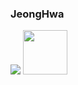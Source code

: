 <div align="">
    
  <!-- <img align="right" src="https://github-readme-stats.vercel.app/api?username=JeongHwa518&show_icons=true&theme=transparent"/> -->

   ### JeongHwa
 
 
  <a href="https://velog.io/@sjoio75/series"><img src="https://img.shields.io/badge/jeonghwa.log-3DDC84?style=badge&logo=Velog&logoColor=white"/></a>
  <a href="https://www.notion.so/Home-8dfd1c91b29c46b2ad0568e258ba6129?pvs=9"> <img width="71" src="https://img.shields.io/badge/notion-%23000000.svg?&style=for-the-badge&logo=notion&logoColor=white" /> </a>

<!--
 ---


 ##### 🍀Dev log
 
<img align="left" src="https://github-readme-stats.vercel.app/api?username=JeongHwa518&show_icons=true&theme=transparent"/>
<img align="" src="https://github-readme-stats.vercel.app/api/top-langs/?username=JeongHwa518&theme=transparent&exclude_repo=Computer-Science-Engineering&layout=compact&langs_count=10"/></a>
-->

